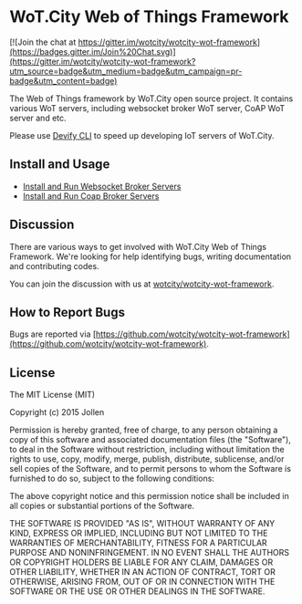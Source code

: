 # WoT.City Web of Things Framework

[![Join the chat at https://gitter.im/wotcity/wotcity-wot-framework](https://badges.gitter.im/Join%20Chat.svg)](https://gitter.im/wotcity/wotcity-wot-framework?utm_source=badge&utm_medium=badge&utm_campaign=pr-badge&utm_content=badge)

The Web of Things framework by WoT.City open source project. It contains various WoT servers, including websocket broker WoT server, CoAP WoT server and etc. 

Please use [Devify CLI](https://github.com/DevifyPlatform/devify-cli) to speed up developing IoT servers of WoT.City.

## Install and Usage

* [Install and Run Websocket Broker Servers](WebSocketBroker.md)
* [Install and Run Coap Broker Servers](CoapBroker.md)

## Discussion

There are various ways to get involved with WoT.City Web of Things Framework. We're looking for help identifying bugs, writing documentation and contributing codes.

You can join the discussion with us at [wotcity/wotcity-wot-framework](https://gitter.im/wotcity/wotcity-wot-framework?utm_source=badge&utm_medium=badge&utm_campaign=pr-badge&utm_content=badge).

## How to Report Bugs

Bugs are reported via [https://github.com/wotcity/wotcity-wot-framework](https://github.com/wotcity/wotcity-wot-framework).

## License

The MIT License (MIT)

Copyright (c) 2015 Jollen

Permission is hereby granted, free of charge, to any person obtaining a copy
of this software and associated documentation files (the "Software"), to deal
in the Software without restriction, including without limitation the rights
to use, copy, modify, merge, publish, distribute, sublicense, and/or sell
copies of the Software, and to permit persons to whom the Software is
furnished to do so, subject to the following conditions:

The above copyright notice and this permission notice shall be included in
all copies or substantial portions of the Software.

THE SOFTWARE IS PROVIDED "AS IS", WITHOUT WARRANTY OF ANY KIND, EXPRESS OR
IMPLIED, INCLUDING BUT NOT LIMITED TO THE WARRANTIES OF MERCHANTABILITY,
FITNESS FOR A PARTICULAR PURPOSE AND NONINFRINGEMENT. IN NO EVENT SHALL THE
AUTHORS OR COPYRIGHT HOLDERS BE LIABLE FOR ANY CLAIM, DAMAGES OR OTHER
LIABILITY, WHETHER IN AN ACTION OF CONTRACT, TORT OR OTHERWISE, ARISING FROM,
OUT OF OR IN CONNECTION WITH THE SOFTWARE OR THE USE OR OTHER DEALINGS IN
THE SOFTWARE.
